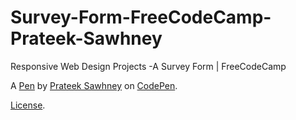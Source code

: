 # Survey-Form-FreeCodeCamp-Prateek-Sawhney
Responsive Web Design Projects -A Survey Form | FreeCodeCamp

A [Pen](https://codepen.io/prateeksawhney97/pen/MXvgBv) by [Prateek Sawhney](https://codepen.io/prateeksawhney97) on [CodePen](https://codepen.io).

[License](https://codepen.io/prateeksawhney97/pen/MXvgBv/license).
